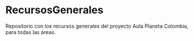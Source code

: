 # RecursosGenerales
Repositorio con los recursos generales del proyecto Aula Planeta Colombia, para todas las áreas.
